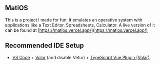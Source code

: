 ## MatiOS
This is a project I made for fun, it emulates an operative system with applications like a Text Editor, Spreadsheets, Calculator.
A live version of it can be found at [https://matios.vercel.app/](https://matios.vercel.app/)

## Recommended IDE Setup

- [VS Code](https://code.visualstudio.com/) + [Volar](https://marketplace.visualstudio.com/items?itemName=Vue.volar) (and disable Vetur) + [TypeScript Vue Plugin (Volar)](https://marketplace.visualstudio.com/items?itemName=Vue.vscode-typescript-vue-plugin).


